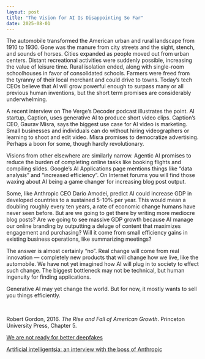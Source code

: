```yaml
---
layout: post
title: "The Vision for AI Is Disappointing So Far"
date: 2025-08-01
---
```


The automobile transformed the American urban and rural landscape from 1910 to 1930. Gone was the manure from city streets and the sight, stench, and sounds of horses. Cities expanded as people moved out from urban centers. Distant recreational activities were suddenly possible, increasing the value of leisure time. Rural isolation ended, along with single-room schoolhouses in favor of consolidated schools. Farmers were freed from the tyranny of their local merchant and could drive to towns. Today’s tech CEOs believe that AI will grow powerful enough to surpass many or all previous human inventions, but the short term promises are considerably underwhelming.

A recent interview on The Verge’s Decoder podcast illustrates the point. AI startup, Caption, uses generative AI to produce short video clips. Caption’s CEO, Gaurav Misra, says the biggest use case for AI video is marketing. Small businesses and individuals can do without hiring videographers or learning to shoot and edit video. Misra promises to democratize advertising. Perhaps a boon for some, though hardly revolutionary.

Visions from other elsewhere are similarly narrow. Agentic AI promises to reduce the burden of completing online tasks like booking flights and compiling slides. Google’s AI Applications page mentions things like “data analysis” and “increased efficiency”. On Internet forums you will find those waxing about AI being a game changer for increasing blog post output.

Some, like Anthropic CEO Dario Amodei, predict AI could increase GDP in developed countries to a sustained 5-10% per year. This would mean a doubling roughly every ten years, a rate of economic change humans have never seen before. But are we going to get there by writing more mediocre blog posts? Are we going to see massive GDP growth because AI manage our online branding by outputting a deluge of content that maximizes engagement and purchasing? Will it come from small efficiency gains in existing business operations, like summarizing meetings?

The answer is almost certainly “no”. Real change will come from real innovation — completely new products that will change how we live, like the automobile. We have not yet imagined how AI will plug in to society to effect such change. The biggest bottleneck may not be technical, but human ingenuity for finding applications.

Generative AI may yet change the world. But for now, it mostly wants to sell you things efficiently.

<br>

Robert Gordon, 2016. *The Rise and Fall of American Growth*. Princeton University Press, Chapter 5.

[We are not ready for better deepfakes](https://www.theverge.com/decoder-podcast-with-nilay-patel/712542/captions-ceo-gaurav-misra-interview-deepfakes-ai-misinformation)

[Artificial intelligentsia: an interview with the boss of Anthropic](https://www.economist.com/podcasts/2025/07/31/artificial-intelligentsia-an-interview-with-the-boss-of-anthropic)
